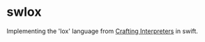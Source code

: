 # swlox

Implementing the 'lox' language from [Crafting Interpreters](https://craftinginterpreters.com) in swift.
